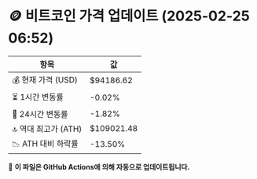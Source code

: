 # 🪙 비트코인 가격 업데이트 (2025-02-25 06:52)

| 항목                | 값 |
|--------------------|----------------|
| 💰 현재 가격 (USD) | $94186.62 |
| ⏳ 1시간 변동률    | -0.02% |
| 📆 24시간 변동률   | -1.82% |
| 🔝 역대 최고가 (ATH) | $109021.48 |
| 📉 ATH 대비 하락률 | -13.50% |

🔄 **이 파일은 GitHub Actions에 의해 자동으로 업데이트됩니다.**
